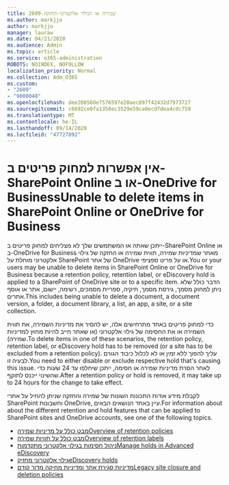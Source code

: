 ```yaml
---
title: 2609-שמירה או הגילוי אלקטרוני-החזקה
ms.author: markjjo
author: markjjo
manager: lauraw
ms.date: 04/21/2020
ms.audience: Admin
ms.topic: article
ms.service: o365-administration
ROBOTS: NOINDEX, NOFOLLOW
localization_priority: Normal
ms.collection: Adm_O365
ms.custom:
- "2609"
- "9000048"
ms.openlocfilehash: dee208560e7576597e20aec897f42432d7973727
ms.sourcegitcommit: c6692ce0fa1358ec3529e59ca0ecdfdea4cdc759
ms.translationtype: MT
ms.contentlocale: he-IL
ms.lasthandoff: 09/14/2020
ms.locfileid: "47727892"
---
```

# <a name="unable-to-delete-items-in-sharepoint-online-or-onedrive-for-business"></a><span data-ttu-id="9b770-102">אין אפשרות למחוק פריטים ב-SharePoint Online או ב-OneDrive for Business</span><span class="sxs-lookup"><span data-stu-id="9b770-102">Unable to delete items in SharePoint Online or OneDrive for Business</span></span>

<span data-ttu-id="9b770-103">ייתכן שאתה או המשתמשים שלך לא מצליחים למחוק פריטים ב-SharePoint Online או ב-OneDrive for Business מאחר שמדיניות שמירה, תווית שמירה או החזקה של גילוי אלקטרוני מוחלת על SharePoint של אתר OneDrive או על פריט ספציפי.</span><span class="sxs-lookup"><span data-stu-id="9b770-103">You or your users may be unable to delete items in SharePoint Online or OneDrive for Business because a retention policy, retention label, or eDiscovery hold is applied to a SharePoint of OneDrive site or to a specific item.</span></span> <span data-ttu-id="9b770-104">הדבר כולל שלא ניתן למחוק מסמך, גירסת מסמך, תיקיה, ספריית מסמכים, רשימה, יישום, אתר או אוסף אתרים.</span><span class="sxs-lookup"><span data-stu-id="9b770-104">This includes being unable to delete a document, a document version, a folder, a document library, a list, an app, a site, or a site collection.</span></span> 

<span data-ttu-id="9b770-105">כדי למחוק פריטים באחד מתרחישים אלה, יש להסיר את מדיניות השמירה, את תווית השמירה או את החסימה של גילוי אלקטרוני (או שאתר חייב להיות מחוץ למדיניות שמירה).</span><span class="sxs-lookup"><span data-stu-id="9b770-105">To delete items in one of these scenarios, the retention policy, retention label, or eDiscovery hold has to be removed (or a site has to be excluded from a retention policy).</span></span> <span data-ttu-id="9b770-106">עליך להפוך ללא זמין או לא לכלול כיבוד הגורם לבעיה זו.</span><span class="sxs-lookup"><span data-stu-id="9b770-106">You need to either disable or exclude respective hold that's causing this issue.</span></span> <span data-ttu-id="9b770-107">לאחר הסרת מדיניות שמירה או חסימה, ייתכן שיחלפו עד 24 שעות כדי שהשינוי ייכנס לתוקף.</span><span class="sxs-lookup"><span data-stu-id="9b770-107">After a retention policy or hold is removed, it may take up to 24 hours for the change to take effect.</span></span> 

<span data-ttu-id="9b770-108">לקבלת מידע אודות התכונות השונות של שמירה והחזקה שניתן להחיל על אתרי SharePoint וחשבונות OneDrive, עיין באחד הנושאים הבאים.</span><span class="sxs-lookup"><span data-stu-id="9b770-108">For information about about the different retention and hold features that can be applied to SharePoint sites and OneDrive accounts, see one of the following topics.</span></span>

- [<span data-ttu-id="9b770-109">מבט כולל על מדיניות שמירה</span><span class="sxs-lookup"><span data-stu-id="9b770-109">Overview of retention policies</span></span>](https://docs.microsoft.com/microsoft-365/compliance/retention-policies)
- [<span data-ttu-id="9b770-110">מבט כולל על תוויות שמירה</span><span class="sxs-lookup"><span data-stu-id="9b770-110">Overview of retention labels</span></span>](https://docs.microsoft.com/microsoft-365/compliance/labels)
- [<span data-ttu-id="9b770-111">ניהול חסימות בגילוי אלקטרוני מתקדמות</span><span class="sxs-lookup"><span data-stu-id="9b770-111">Manage holds in Advanced eDiscovery</span></span>](https://docs.microsoft.com/microsoft-365/compliance/managing-holds)
- [<span data-ttu-id="9b770-112">גילוי אלקטרוני מחזיק</span><span class="sxs-lookup"><span data-stu-id="9b770-112">eDiscovery holds</span></span>](https://docs.microsoft.com/microsoft-365/compliance/ediscovery-cases#step-4-place-content-locations-on-hold)
- [<span data-ttu-id="9b770-113">מדיניות סגירת אתר ומדיניות מחיקה מדור קודם</span><span class="sxs-lookup"><span data-stu-id="9b770-113">Legacy site closure and deletion policies</span></span>](https://support.office.com/article/Use-policies-for-site-closure-and-deletion-A8280D82-27FD-48C5-9ADF-8A5431208BA5)